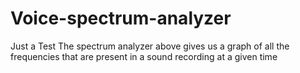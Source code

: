 # Voice-spectrum-analyzer 
Just a Test 
The spectrum analyzer above gives us a graph of all the frequencies that are present in a sound recording at a given time
